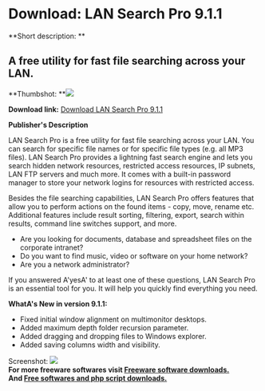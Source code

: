 # Download: LAN Search Pro 9.1.1

**Short description: **

## A free utility for fast file searching across your LAN.

  
**Thumbshot: **![](http://www.freewarefiles.com/screenshot/lansearchpro_md.jpg)   
  
**Download link:** [Download LAN Search Pro 9.1.1](http://freesoftwares.boysofts.com/LAN-Search-Pro_program_57337.html)  
  

**Publisher's Description**  
  

LAN Search Pro is a free utility for fast file searching across your LAN. You
can search for specific file names or for specific file types (e.g. all MP3
files). LAN Search Pro provides a lightning fast search engine and lets you
search hidden network resources, restricted access resources, IP subnets, LAN
FTP servers and much more. It comes with a built-in password manager to store
your network logins for resources with restricted access.

Besides the file searching capabilities, LAN Search Pro offers features that
allow you to perform actions on the found items - copy, move, rename etc.
Additional features include result sorting, filtering, export, search within
results, command line switches support, and more.

  * Are you looking for documents, database and spreadsheet files on the corporate intranet? 
  * Do you want to find music, video or software on your home network? 
  * Are you a network administrator? 

If you answered A'yesA' to at least one of these questions, LAN Search Pro is
an essential tool for you. It will help you quickly find everything you need.

**WhatA's New in version 9.1.1:**

  * Fixed initial window alignment on multimonitor desktops. 
  * Added maximum depth folder recursion parameter. 
  * Added dragging and dropping files to Windows explorer. 
  * Added saving columns width and visibility. 

  
  
Screenshot: ![](http://www.freewarefiles.com/screenshot/lansearchpro.jpg)  
**For more freeware softwares visit [Freeware software downloads.](http://freesoftwares.boysofts.com/)**   
**And [Free softwares and php script downloads.](http://www.boysofts.com/)**

